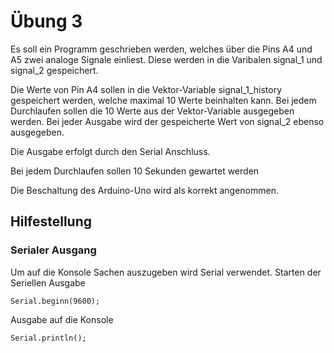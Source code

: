 # Übung 3

Es soll ein Programm geschrieben werden, welches über die Pins A4 und A5 zwei analoge Signale einliest. Diese werden in die Varibalen signal_1 und signal_2 gespeichert.

Die Werte von Pin A4 sollen in die Vektor-Variable signal_1_history gespeichert werden, welche maximal 10 Werte beinhalten kann.
Bei jedem Durchlaufen sollen die 10 Werte aus der Vektor-Variable ausgegeben werden.
Bei jeder Ausgabe wird der gespeicherte Wert von signal_2 ebenso ausgegeben.

Die Ausgabe erfolgt durch den Serial Anschluss.

Bei jedem Durchlaufen sollen 10 Sekunden gewartet werden

Die Beschaltung des Arduino-Uno wird als korrekt angenommen.

## Hilfestellung

### Serialer Ausgang

Um auf die Konsole Sachen auszugeben wird Serial verwendet.
Starten der Seriellen Ausgabe

```
Serial.beginn(9600);
```

Ausgabe auf die Konsole

```
Serial.println();
```
